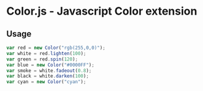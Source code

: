 Color.js - Javascript Color extension
==================================================

Usage
--------------------------------------

```js
var red = new Color("rgb(255,0,0)");
var white = red.lighten(100);
var green = red.spin(120);
var blue = new Color("#0000FF");
var smoke = white.fadeout(0.8);
var black = white.darken(100);
var cyan = new Color("cyan");
```
